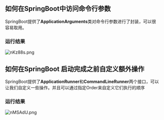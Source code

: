 ## 如何在SpringBoot中访问命令行参数
SpringBoot提供了**ApplicationArguments**类对命令行参数进行了封装，可以很容易取用。

### 运行结果
![nKz88s.png](https://s2.ax1x.com/2019/09/06/nKz88s.png)
## 如何在SpringBoot 启动完成之前自定义额外操作
SpringBoot提供了**ApplicationRunner**和**CommandLineRunner**两个接口，可以让我们自定义一些操作。并且可以通过指定Order来自定义它们执行的顺序
### 运行结果
![nMSAdU.png](https://s2.ax1x.com/2019/09/06/nMSAdU.png)

